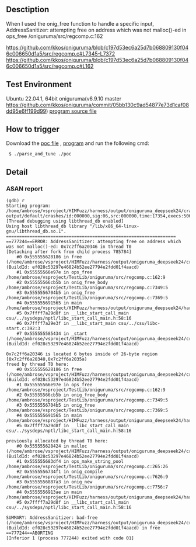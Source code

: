 ## Desctiption
When I used the onig_free function to handle a specific input, AddressSanitizer: attempting free on address which was not malloc()-ed in ops_free /oniguruma/src/regcomp.c:162

https://github.com/kkos/oniguruma/blob/c197d53ec6a25d7b068809130f046c006650d1a5/src/regcomp.c#L7345-L7372
https://github.com/kkos/oniguruma/blob/c197d53ec6a25d7b068809130f046c006650d1a5/src/regcomp.c#L162

## Test Environment
Ubuntu 22.04.1, 64bit
oniguruma(v6.9.10 master https://github.com/kkos/oniguruma/commit/05bb130c9ad54877e73d1caf08dd95e6ff199d99)
[program source file](https://github.com/ambrosecm/pocs/blob/main/oniguruma/onig_free/parse_and_tune.c)

## How to trigger
Download the [poc file](https://github.com/ambrosecm/pocs/blob/main/oniguruma/onig_free/poc) , [program](https://github.com/ambrosecm/pocs/blob/main/oniguruma/onig_free/parse_and_tune) and run the following cmd:
```
 $ ./parse_and_tune ./poc
```

## Detail
### ASAN report
```
(gdb) r
Starting program: /home/ambrose/vsproject/HIMFuzz/harness/output/oniguruma_deepseek24/crashes/regcomp.c/onig_compile/parse_and_tune/parse_and_tune output/default/crashes/id:000000,sig:06,src:000000,time:17354,execs:5065,op:havoc,rep:2
[Thread debugging using libthread_db enabled]
Using host libthread_db library "/lib/x86_64-linux-gnu/libthread_db.so.1".
=================================================================
==777244==ERROR: AddressSanitizer: attempting free on address which was not malloc()-ed: 0x7c2ff6a20346 in thread T0
[Detaching after fork from child process 785784]
    #0 0x555555628186 in free (/home/ambrose/vsproject/HIMFuzz/harness/output/oniguruma_deepseek24/crashes/regcomp.c/onig_compile/parse_and_tune/parse_and_tune+0xd4186) (BuildId: ef028c53297e46824b52ee27794e2fdd01f4aacd)
    #1 0x55555566e97e in ops_free /home/ambrose/vsproject/TestLib/oniguruma/src/regcomp.c:162:9
    #2 0x55555566cb5b in onig_free_body /home/ambrose/vsproject/TestLib/oniguruma/src/regcomp.c:7349:5
    #3 0x5555556704b5 in onig_free /home/ambrose/vsproject/TestLib/oniguruma/src/regcomp.c:7369:5
    #4 0x555555691565 in main /home/ambrose/vsproject/HIMFuzz/harness/output/oniguruma_deepseek24/harness/code/regcomp.c/onig_compile/parse_and_tune.c:47:5
    #5 0x7ffff7a29d8f in __libc_start_call_main csu/../sysdeps/nptl/libc_start_call_main.h:58:16
    #6 0x7ffff7a29e3f in __libc_start_main csu/../csu/libc-start.c:392:3
    #7 0x555555585434 in _start (/home/ambrose/vsproject/HIMFuzz/harness/output/oniguruma_deepseek24/crashes/regcomp.c/onig_compile/parse_and_tune/parse_and_tune+0x31434) (BuildId: ef028c53297e46824b52ee27794e2fdd01f4aacd)

0x7c2ff6a20346 is located 6 bytes inside of 26-byte region [0x7c2ff6a20340,0x7c2ff6a2035a)
freed by thread T0 here:
    #0 0x555555628186 in free (/home/ambrose/vsproject/HIMFuzz/harness/output/oniguruma_deepseek24/crashes/regcomp.c/onig_compile/parse_and_tune/parse_and_tune+0xd4186) (BuildId: ef028c53297e46824b52ee27794e2fdd01f4aacd)
    #1 0x55555566e97e in ops_free /home/ambrose/vsproject/TestLib/oniguruma/src/regcomp.c:162:9
    #2 0x55555566cb5b in onig_free_body /home/ambrose/vsproject/TestLib/oniguruma/src/regcomp.c:7349:5
    #3 0x5555556704b5 in onig_free /home/ambrose/vsproject/TestLib/oniguruma/src/regcomp.c:7369:5
    #4 0x555555691565 in main /home/ambrose/vsproject/HIMFuzz/harness/output/oniguruma_deepseek24/harness/code/regcomp.c/onig_compile/parse_and_tune.c:47:5
    #5 0x7ffff7a29d8f in __libc_start_call_main csu/../sysdeps/nptl/libc_start_call_main.h:58:16

previously allocated by thread T0 here:
    #0 0x555555628424 in malloc (/home/ambrose/vsproject/HIMFuzz/harness/output/oniguruma_deepseek24/crashes/regcomp.c/onig_compile/parse_and_tune/parse_and_tune+0xd4424) (BuildId: ef028c53297e46824b52ee27794e2fdd01f4aacd)
    #1 0x555555683df4 in ops_make_string_pool /home/ambrose/vsproject/TestLib/oniguruma/src/regcomp.c:265:26
    #2 0x5555556734f1 in onig_compile /home/ambrose/vsproject/TestLib/oniguruma/src/regcomp.c:7626:9
    #3 0x5555556887a3 in onig_new /home/ambrose/vsproject/TestLib/oniguruma/src/regcomp.c:7756:7
    #4 0x5555556913ae in main /home/ambrose/vsproject/HIMFuzz/harness/output/oniguruma_deepseek24/harness/code/regcomp.c/onig_compile/parse_and_tune.c:34:13
    #5 0x7ffff7a29d8f in __libc_start_call_main csu/../sysdeps/nptl/libc_start_call_main.h:58:16

SUMMARY: AddressSanitizer: bad-free (/home/ambrose/vsproject/HIMFuzz/harness/output/oniguruma_deepseek24/crashes/regcomp.c/onig_compile/parse_and_tune/parse_and_tune+0xd4186) (BuildId: ef028c53297e46824b52ee27794e2fdd01f4aacd) in free
==777244==ABORTING
[Inferior 1 (process 777244) exited with code 01]
```
